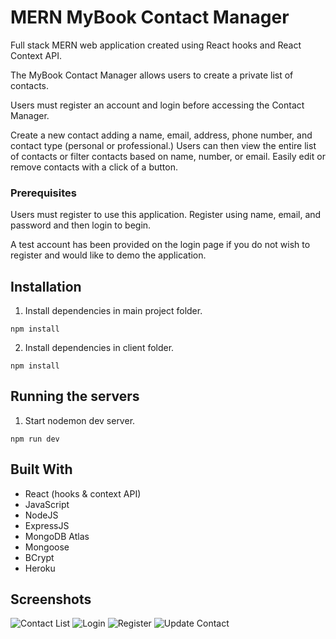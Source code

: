 # MERN MyBook Contact Manager

Full stack MERN web application created using React hooks and React Context API.

The MyBook Contact Manager allows users to create a private list of contacts.

Users must register an account and login before accessing the Contact Manager.

Create a new contact adding a name, email, address, phone number, and contact type (personal or professional.) Users can then view the entire list of contacts or filter contacts based on name, number, or email. Easily edit or remove contacts with a click of a button.


### Prerequisites

Users must register to use this application. Register using name, email, and password and then login to begin.

A test account has been provided on the login page if you do not wish to register and would like to demo the application.

## Installation

1. Install dependencies in main project folder.

```
npm install
```

2. Install dependencies in client folder.

```
npm install
```

## Running the servers

1. Start nodemon dev server.

```
npm run dev
```

## Built With

- React (hooks & context API)
- JavaScript
- NodeJS
- ExpressJS
- MongoDB Atlas
- Mongoose
- BCrypt
- Heroku

## Screenshots

![Contact List](https://i.imgur.com/c3mDyJr.png "Contact List")
![Login](https://i.imgur.com/q4CelHq.png "Login")
![Register](https://i.imgur.com/lInJaHY.png "Register")
![Update Contact](https://i.imgur.com/urEoWJD.png "Update Contact")
